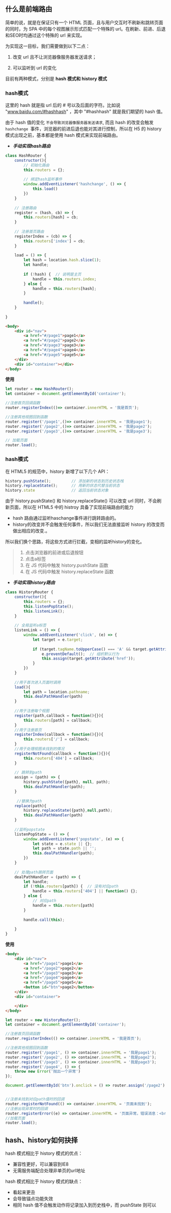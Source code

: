 ## 什么是前端路由

简单的说，就是在保证只有一个 HTML 页面，且与用户交互时不刷新和跳转页面的同时，为 SPA 中的每个视图展示形式匹配一个特殊的 url。在刷新、前进、后退和SEO时均通过这个特殊的 url 来实现。

为实现这一目标，我们需要做到以下二点：

1. 改变 url 且不让浏览器像服务器发送请求；

2. 可以监听到 url 的变化

目前有两种模式，分别是 **hash 模式和 history 模式**


### hash模式

这里的 hash 就是指 url 后的 # 号以及后面的字符。比如说 "www.baidu.com/#hashhash" ，其中 "#hashhash" 就是我们期望的 hash 值。

由于 hash 值的变化 `不会导致浏览器像服务器发送请求`, 而且 hash 的改变会触发 `hashchange `事件，浏览器的前进后退也能对其进行控制，所以在 H5 的 history 模式出现之前，基本都是使用 hash 模式来实现前端路由。

- ***手动实现hash路由***

```js
class HashRouter {
    constructor(){
        // 初始化路由
        this.routers = {};
        
        // 绑定hash监听事件
        window.addEventListener('hashchange', () => {
            this.load()
        })
    }
    
    // 注册路由
    register = (hash, cb) => {
        this.routers[hash] = cb;
    }
    
    // 注册首页路由
    registerIndex = (cb) => {
        this.routers['index'] = cb;
    }
    
    load = () => {
        let hash = location.hash.slice(1);
        let handle;
        
        if (!hash) {  // 说明是主页
            handle = this.routers.index;
        } else {
            handle = this.routers[hash];
        }
        
        handle();
    }
  
}
```
```html
<body>
    <div id="nav">
        <a href="#/page1">page1</a>
        <a href="#/page2">page2</a>
        <a href="#/page3">page3</a>
        <a href="#/page4">page4</a>
        <a href="#/page5">page5</a>
    </div>
    <div id="container"></div>
</body>
```
**使用**
```js
let router = new HashRouter();
let container = document.getElementById('container');

//注册首页回调函数
router.registerIndex(()=> container.innerHTML = '我是首页');

//注册其他视图回到函数
router.register('/page1',()=> container.innerHTML = '我是page1');
router.register('/page2',()=> container.innerHTML = '我是page2');
router.register('/page3',()=> container.innerHTML = '我是page3');

// 加载页面
router.load();
```

### hash模式

在 HTML5 的规范中，history 新增了以下几个 API：

```js
history.pushState();         // 添加新的状态到历史状态栈
history.replaceState();      // 用新的状态代替当前状态
history.state                // 返回当前状态对象
```
由于 history.pushState() 和 history.replaceState() 可以改变 url 同时，不会刷新页面，所以在 HTML5 中的 histroy 具备了实现前端路由的能力

- hash 路由通过监听haschange事件进行跳转路由的。
- history的改变并不会触发任何事件，所以我们无法直接监听 history 的改变而做出相应的改变.。

所以我们换个思路，将这些方式进行拦截，变相的监听history的变化。

>1. 点击浏览器的前进或后退按钮
>2. 点击a标签
>3. 在 JS 代码中触发 history.pushState 函数
>4. 在 JS 代码中触发 history.replaceState 函数


- ***手动实现history路由***
```js
class HistoryRouter {
    constructor(){
        this.routers = {};
        this.listenPopState();
        this.listenLink();
    }
    
    // 全局监听a标签
    listenLink = () => {
        window.addEventListener('click', (e) => {
            let target = e.target;
            
            if (target.tagName.toUpperCase() === 'A' && target.getAttribute('href')) {
                e.preventDefault();  // 组织默认行为
                this.assign(target.getAttribute('href'));
            }
        })
    }
    
    //用于首次进入页面时调用
    load(){
        let path = location.pathname;
        this.dealPathHandler(path)
    }
    
    //用于注册每个视图
    register(path,callback = function(){}){
        this.routers[path] = callback;
    }
    //用于注册首页
    registerIndex(callback = function(){}){
        this.routers['/'] = callback;
    }
    //用于处理视图未找到的情况
    registerNotFound(callback = function(){}){
        this.routers['404'] = callback;
    }
    
    // 跳转到path
    assign = (path) => {
        history.pushState({path}, null, path);
        this.dealPathHandler(path);
    }
    
     //替换为path
    replace(path){
        history.replaceState({path},null,path);
        this.dealPathHandler(path)
    }
    
    //监听popstate
    listenPopState = () => {
        window.addEventListener('popstate', (e) => {
            let state = e.state || {};
            let path = state.path || '';
            this.dealPathHandler(path);
        })
    }
    
    // 处理path跳转页面
    dealPathHandler = (path) => {
        let handle;
        if (!this.routers[path]) {  // 没有对应path
            handle = this.routers['404'] || function() {};
        } else {
            // 对应path
            handle = this.routers[path]
        }
        
        handle.call(this);
        
    }
}
```

**使用**
```html
<body>
    <div id="nav">
        <a href="/page1">page1</a>
        <a href="/page2">page2</a>
        <a href="/page3">page3</a>
        <a href="/page4">page4</a>
        <a href="/page5">page5</a>
        <button id="btn">page2</button>
    </div>
    <div id="container">

    </div>
</body>
```
```js
let router = new HistoryRouter();
let container = document.getElementById('container');

//注册首页回调函数
router.registerIndex(() => container.innerHTML = '我是首页');

//注册其他视图回到函数
router.register('/page1', () => container.innerHTML = '我是page1');
router.register('/page2', () => container.innerHTML = '我是page2');
router.register('/page3', () => container.innerHTML = '我是page3');
router.register('/page4', () => {
    throw new Error('抛出一个异常')
});

document.getElementById('btn').onclick = () => router.assign('/page2')


//注册未找到对应path值时的回调
router.registerNotFound(() => container.innerHTML = '页面未找到');
//注册出现异常时的回调
router.registerError((e) => container.innerHTML = '页面异常，错误消息：<br>' + e.message);
//加载页面
router.load();
```

## hash、history如何抉择
hash 模式相比于 history 模式的优点：
- 兼容性更好，可以兼容到IE8
- 无需服务端配合处理非单页的url地址

hash 模式相比于 history 模式的缺点：
- 看起来更丑
- 会导致锚点功能失效
- 相同 hash 值不会触发动作将记录加入到历史栈中，而 pushState 则可以
